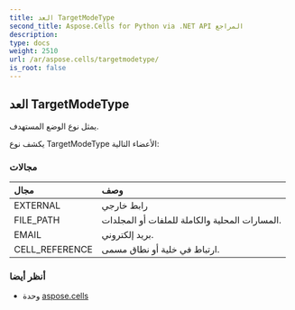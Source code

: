 ```yaml
---
title: العد TargetModeType
second_title: Aspose.Cells for Python via .NET API المراجع
description:
type: docs
weight: 2510
url: /ar/aspose.cells/targetmodetype/
is_root: false
---
```

##  العد TargetModeType
يمثل نوع الوضع المستهدف.



يكشف نوع TargetModeType الأعضاء التالية:

###  مجالات
| مجال| وصف|
| :- | :- |
| EXTERNAL | رابط خارجي|
| FILE_PATH | المسارات المحلية والكاملة للملفات أو المجلدات.|
| EMAIL | بريد إلكتروني.|
| CELL_REFERENCE | ارتباط في خلية أو نطاق مسمى.|



###  أنظر أيضا
* وحدة [aspose.cells](..)
